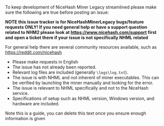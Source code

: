 To keep development of NiceHash Miner Legacy streamlined please make sure the following are true before posting an issue:

**NOTE this issue tracker is for NiceHashMinerLegacy bugs/feature requests ONLY! If you need general help or have a support question related to NHM2 please look at https://www.nicehash.com/support first and open a ticket there if your issue is not specifically NHML related**

For general help there are several community resources available, such as https://reddit.com/nicehash

- Please make requests in English
- The issue has not already been reported.
- Relevant log files are included (generally `\logs\log.txt`).
- The issue is with NHML and not inherent of miner executables. This can be verified by launching the miner manually and looking for the error.
- The issue is relevant to NHML specifically and not to the NiceHash service.
- Specifications of setup such as NHML version, Windows version, and hardware are included.

Note this is a guide, you can delete this text once you ensure enough information is given

